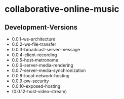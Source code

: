 # collaborative-online-music

## Development-Versions
* 0.0.1-ws-architecture
* 0.0.2-ws-file-transfer
* 0.0.3-broadcast-server-message
* 0.0.4-client-recording
* 0.0.5-host-metronome
* 0.0.6-server-media-rendering
* 0.0.7-server-media-synchronization
* 0.0.8-local-network-hosting
* 0.0.9-pw-security
* 0.0.10-exposed-hosting
* (0.0.12-host-video-stream)